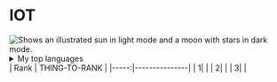 # IOT




<picture>
  <img alt="Shows an illustrated sun in light mode and a moon with stars in dark mode." src="https://i.pinimg.com/originals/76/47/ec/7647ecfb510bcd1a07c8baea2436d090.jpg">
</picture>
<details>
<summary>My top languages</summary>

|Realtime Database:      | https://console.firebase.google.com/u/0/project/test-zkz/database/test-zkz-default-rtdb/data |
|Project Console:      | https://console.firebase.google.com/project/test-zkz/overview|
|Hosting URL:      |https://test-zkz.web.app |
</details>
| Rank | THING-TO-RANK |
|-----:|---------------|
|     1|               |
|     2|               |
|     3|               |
